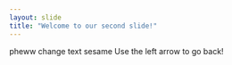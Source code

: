 ```yaml
---
layout: slide
title: "Welcome to our second slide!"
---
```

pheww change text sesame
Use the left arrow to go back!
